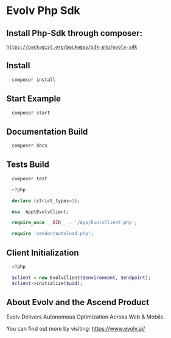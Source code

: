 <h1>Evolv Php Sdk</h1>

<h2>Install Php-Sdk through composer:</h2>

<code>https://packagist.org/packages/sdk-php/evolv-sdk</code>

<h2>Install</h2>

```php
  composer install
```
<h2>Start Eхample</h2>

```php
  composer start
```

<h2>Documentation Build</h2>

```php
  composer docs
```

<h2>Tests Build</h2>

```php
  composer test
```


```php
  <?php

  declare (strict_types=1);

  use  App\EvolvClient;

  require_once __DIR__ . '/App/EvolvClient.php';

  require 'vendor/autoload.php';
```

<h2>Client Initialization</h2>

```php
  <?php

  $client = new EvolvClient($environment, $endpoint);
  $client->initialize($uid);
```

<h2>About Evolv and the Ascend Product</h2>

Evolv Delivers Autonomous Optimization Across Web & Mobile.

You can find out more by visiting: <a href="https://www.evolv.ai/">https://www.evolv.ai/</a>

